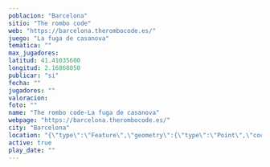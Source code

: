 ```yaml
---
poblacion: "Barcelona"
sitio: "The rombo code"
web: "https://barcelona.therombocode.es/"
juego: "La fuga de casanova"
tematica: ""
max_jugadores: 
latitud: 41.41035600
longitud: 2.16868050
publicar: "si"
fecha: ""
jugadores: ""
valoracion: 
foto: ""
name: "The rombo code-La fuga de casanova"
webpage: "https://barcelona.therombocode.es/"
city: "Barcelona"
location: "{\"type\":\"Feature\",\"geometry\":{\"type\":\"Point\",\"coordinates\":[\"41,41035600\",\"2,16868050\"]}}"
active: true
play_date: ""
---
```

